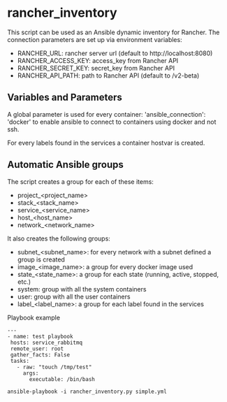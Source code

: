 rancher\_inventory
=========================


This script can be used as an Ansible dynamic inventory for Rancher.
The connection parameters are set up via environment variables:

  * RANCHER\_URL: rancher server url (default to http://localhost:8080)
  * RANCHER\_ACCESS\_KEY: access\_key from Rancher API
  * RANCHER\_SECRET\_KEY: secret\_key from Rancher API
  * RANCHER\_API\_PATH: path to Rancher API (default to /v2-beta)

## Variables and Parameters
A global parameter is used for every container: 'ansible\_connection': 'docker' to enable ansible to connect to containers using docker and not ssh.

For every labels found in the services a container hostvar is created.


## Automatic Ansible groups

The script creates  a group for each of these items:
 - project\_<project\_name>
 - stack\_<stack\_name>
 - service\_<service\_name>
 - host\_<host\_name>
 - network\_<network\_name>

It also creates the following groups:
 - subnet\_<subnet\_name>: for every network with a subnet defined a group is created
 - image\_<image\_name>: a group for every docker image used
 - state\_<state\_name>: a group for each state (running, active, stopped, etc.)
 - system: group with all the system containers
 - user: group with all the user containers
 - label\_<label\_name>: a group for each label found in the services

Playbook example
 ```
---
- name: test playbook
  hosts: service_rabbitmq
  remote_user: root
  gather_facts: False
  tasks:
    - raw: "touch /tmp/test"
      args:
        executable: /bin/bash
```

```
ansible-playbook -i rancher_inventory.py simple.yml
```
